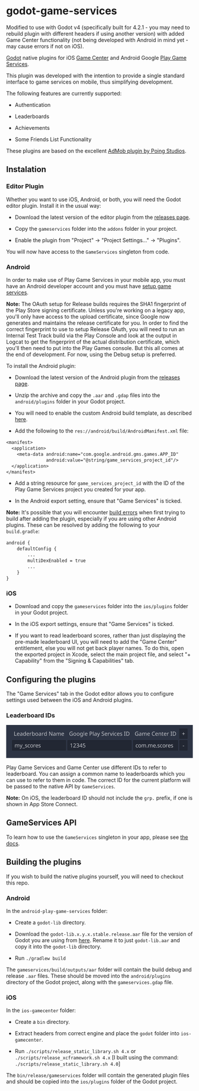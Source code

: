 # godot-game-services

Modified to use with Godot v4 (specifically built for 4.2.1 - you may need to rebuild plugin with different headers if using another version) with added Game Center functionality (not being developed with Android in mind yet - may cause errors if not on iOS).

[Godot](https://godotengine.org/) native plugins for iOS [Game Center](https://developer.apple.com/game-center/) and Android Google [Play Game Services](https://developers.google.com/games/services).

This plugin was developed with the intention to provide a single standard interface to game services on mobile, thus simplifying development.

The following features are currently supported:

* Authentication

* Leaderboards

* Achievements

* Some Friends List Functionality

These plugins are based on the excellent [AdMob plugin by Poing Studios](https://github.com/Poing-Studios/godot-admob-editor).


## Instalation

### Editor Plugin

Whether you want to use iOS, Android, or both, you will need the Godot editor plugin. Install it in the usual way:

* Download the latest version of the editor plugin from the [releases page](https://github.com/sjc/godot-game-services/releases).

* Copy the `gameservices` folder into the `addons` folder in your project.

* Enable the plugin from "Project" -> "Project Settings…" -> "Plugins".

You will now have access to the `GameServices` singleton from code.


### Android

In order to make use of Play Game Services in your mobile app, you must have an Android developer account and you must have [setup game services](https://developers.google.com/games/services/console/enabling).

**Note:** The OAuth setup for Release builds requires the SHA1 fingerprint of the Play Store signing certificate. Unless you're working on a legacy app, you'll only have access to the upload certificate, since Google now generates and maintains the release certificate for you. In order to find the correct fingerprint to use to setup Release OAuth, you will need to run an Internal Test Track build via the Play Console and look at the output in Logcat to get the fingerprint of the actual distribution certificate, which you'll then need to put into the Play Games console. But this all comes at the end of development. For now, using the Debug setup is preferred.

To install the Android plugin:

* Download the latest version of the Android plugin from the [releases page](https://github.com/sjc/godot-game-services/releases).

* Unzip the archive and copy the `.aar` and `.gdap` files into the `android/plugins` folder in your Godot project.

* You will need to enable the custom Android build template, as described [here](https://docs.godotengine.org/en/stable/tutorials/export/android_custom_build.html).

* Add the following to the `res://android/build/AndroidManifest.xml` file:

```
<manifest>
  <application>
    <meta-data android:name="com.google.android.gms.games.APP_ID"
               android:value="@string/game_services_project_id"/>
  </application>
</manifest>
```

* Add a string resource for `game_services_project_id` with the ID of the Play Game Services project you created for your app.

* In the Android export setting, ensure that "Game Services" is ticked.

**Note:** It's possible that you will encounter [build errors](https://www.reddit.com/r/godot/comments/y4g9pp/the_admob_plugin_in_github_is_not_compatible_with/) when first trying to build after adding the plugin, especially if you are using other Android plugins. These can be resolved by adding the following to your `build.gradle`:

```
android {
    defaultConfig {
        ...
        multiDexEnabled = true
        ...
    }
}
```


### iOS

* Download and copy the `gameservices` folder into the `ios/plugins` folder in your Godot project.

* In the iOS export settings, ensure that "Game Services" is ticked.

* If you want to read leaderboard scores, rather than just displaying the pre-made leaderboard UI, you will need to add the "Game Center" entitlement, else you will not get back player names. To do this, open the exported project in Xcode, select the main project file, and select "+ Capability" from the "Signing & Capabilities" tab.


## Configuring the plugins

The "Game Services" tab in the Godot editor allows you to configure settings used between the iOS and Android plugins.

### Leaderboard IDs

<img src="docs/images/plugin-ui.png"/>

Play Game Services and Game Center use different IDs to refer to leaderboard. You can assign a common name to leaderboards which you can use to refer to them in code. The correct ID for the current platform will be passed to the native API by `GameServices`.

**Note:** On iOS, the leaderboard ID should not include the `grp.` prefix, if one is shown in App Store Connect.


## GameServices API

To learn how to use the `GameServices` singleton in your app, please see [the docs](https://sjc.github.io/godot-game-services).


## Building the plugins

If you wish to build the native plugins yourself, you will need to checkout this repo.

### Android

In the `android-play-game-services` folder:

* Create a `godot-lib` directory.

* Download the `godot-lib.x.y.x.stable.release.aar` file for the version of Godot you are using from [here](https://downloads.tuxfamily.org/godotengine/). Rename it to just `godot-lib.aar` and copy it into the `godot-lib` directory.

* Run `./gradlew build`

The `gameservices/build/outputs/aar` folder will contain the build debug and release `.aar` files. These should be moved into the `android/plugins` directory of the Godot project, along with the `gameservices.gdap` file.

### iOS

In the `ios-gamecenter` folder:

* Create a `bin` directory.

* Extract headers from correct engine and place the `godot` folder into `ios-gamecenter`.

* Run `./scripts/release_static_library.sh 4.x` or `./scripts/release_xcframework.sh 4.x` [I built using the command: `./scripts/release_static_library.sh 4.0`]

The `bin/release/gameservices` folder will contain the generated plugin files and should be copied into the `ios/plugins` folder of the Godot project.


